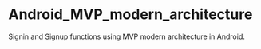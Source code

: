 # Android_MVP_modern_architecture

Signin and Signup functions using MVP modern architecture in Android.
